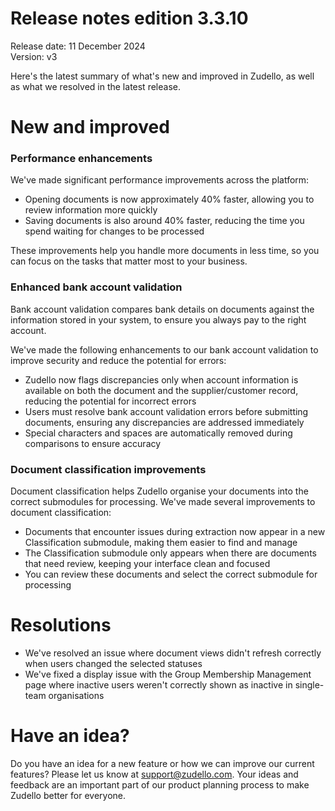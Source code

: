 # Release notes edition 3.3.10

Release date: 11 December 2024  
Version: v3

Here's the latest summary of what's new and improved in Zudello, as well as what we resolved in the latest release.

# New and improved

### Performance enhancements

We've made significant performance improvements across the platform:

- Opening documents is now approximately 40% faster, allowing you to review information more quickly
- Saving documents is also around 40% faster, reducing the time you spend waiting for changes to be processed

These improvements help you handle more documents in less time, so you can focus on the tasks that matter most to your business.

### Enhanced bank account validation

Bank account validation compares bank details on documents against the information stored in your system, to ensure you always pay to the right account.

We've made the following enhancements to our bank account validation to improve security and reduce the potential for errors:

- Zudello now flags discrepancies only when account information is available on both the document and the supplier/customer record, reducing the potential for incorrect errors
- Users must resolve bank account validation errors before submitting documents, ensuring any discrepancies are addressed immediately
- Special characters and spaces are automatically removed during comparisons to ensure accuracy

### Document classification improvements

Document classification helps Zudello organise your documents into the correct submodules for processing. We've made several improvements to document classification:

- Documents that encounter issues during extraction now appear in a new Classification submodule, making them easier to find and manage
- The Classification submodule only appears when there are documents that need review, keeping your interface clean and focused
- You can review these documents and select the correct submodule for processing

# Resolutions

- We've resolved an issue where document views didn't refresh correctly when users changed the selected statuses
- We've fixed a display issue with the Group Membership Management page where inactive users weren't correctly shown as inactive in single-team organisations

# Have an idea?

Do you have an idea for a new feature or how we can improve our current features? Please let us know at [support@zudello.com](mailto:support@zudello.com). Your ideas and feedback are an important part of our product planning process to make Zudello better for everyone.